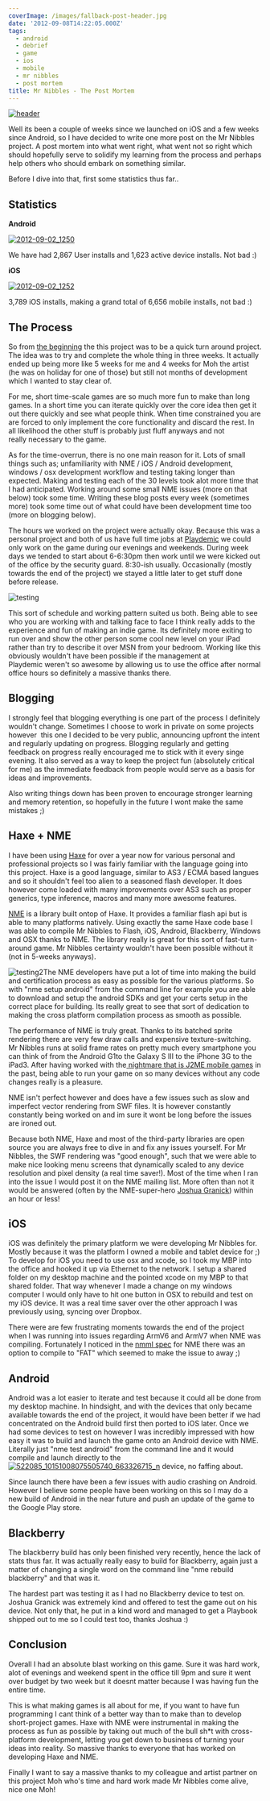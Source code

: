 ```yaml
---
coverImage: /images/fallback-post-header.jpg
date: '2012-09-08T14:22:05.000Z'
tags:
  - android
  - debrief
  - game
  - ios
  - mobile
  - mr nibbles
  - post mortem
title: Mr Nibbles - The Post Mortem
---
```


[![](/wp-content/uploads/2012/09/header.jpg "header")](/wp-content/uploads/2012/09/header.jpg)

Well its been a couple of weeks since we launched on iOS and a few weeks since Android, so I have decided to write one more post on the Mr Nibbles project. A post mortem into what went right, what went not so right which should hopefully serve to solidify my learning from the process and perhaps help others who should embark on something similar.

<!-- more -->

Before I dive into that, first some statistics thus far..

## Statistics

**Android**

[![](/wp-content/uploads/2012/09/2012-09-02_1250.png "2012-09-02_1250")](/wp-content/uploads/2012/09/2012-09-02_1250.png)

We have had 2,867 User installs and 1,623 active device installs. Not bad :)

**iOS**

[![](/wp-content/uploads/2012/09/2012-09-02_1252.png "2012-09-02_1252")](/wp-content/uploads/2012/09/2012-09-02_1252.png)

3,789 iOS installs, making a grand total of 6,656 mobile installs, not bad :)

## The Process

So from [the beginning](/posts/lets-make-a-mobile-game-in-3-weeks-with-haxe-nme/) the this project was to be a quick turn around project. The idea was to try and complete the whole thing in three weeks. It actually ended up being more like 5 weeks for me and 4 weeks for Moh the artist (he was on holiday for one of those) but still not months of development which I wanted to stay clear of.

For me, short time-scale games are so much more fun to make than long games. In a short time you can iterate quickly over the core idea then get it out there quickly and see what people think. When time constrained you are are forced to only implement the core functionality and discard the rest. In all likelihood the other stuff is probably just fluff anyways and not really necessary to the game.

As for the time-overrun, there is no one main reason for it. Lots of small things such as; unfamiliarity with NME / iOS / Android development, windows / osx development workflow and testing taking longer than expected. Making and testing each of the 30 levels took alot more time that I had anticipated. Working around some small NME issues (more on that below) took some time. Writing these blog posts every week (sometimes more) took some time out of what could have been development time too (more on blogging below).

The hours we worked on the project were actually okay. Because this was a personal project and both of us have full time jobs at [Playdemic](https://www.playdemic.com/) we could only work on the game during our evenings and weekends. During week days we tended to start about 6-6:30pm then work until we were kicked out of the office by the security guard. 8:30-ish usually. Occasionally (mostly towards the end of the project) we stayed a little later to get stuff done before release.

![](/wp-content/uploads/2012/09/testing.jpg "testing")

This sort of schedule and working pattern suited us both. Being able to see who you are working with and talking face to face I think really adds to the experience and fun of making an indie game. Its definitely more exiting to run over and show the other person some cool new level on your iPad rather than try to describe it over MSN from your bedroom. Working like this obviously wouldn't have been possible if the management at Playdemic weren't so awesome by allowing us to use the office after normal office hours so definitely a massive thanks there.

## Blogging

I strongly feel that blogging everything is one part of the process I definitely wouldn't change. Sometimes I choose to work in private on some projects however  this one I decided to be very public, announcing upfront the intent and regularly updating on progress. Blogging regularly and getting feedback on progress really encouraged me to stick with it every singe evening. It also served as a way to keep the project fun (absolutely critical for me) as the immediate feedback from people would serve as a basis for ideas and improvements.

Also writing things down has been proven to encourage stronger learning and memory retention, so hopefully in the future I wont make the same mistakes ;)

## Haxe + NME

I have been using [Haxe](https://haxe.org) for over a year now for various personal and professional projects so I was fairly familiar with the language going into this project. Haxe is a good language, similar to AS3 / ECMA based langues and so it shouldn't feel too alien to a seasoned flash developer. It does however come loaded with many improvements over AS3 such as proper generics, type inference, macros and many more awesome features.

[NME](https://haxenme.org) is a library built ontop of Haxe. It provides a familiar flash api but is able to many platforms natively. Using exactly the same Haxe code base I was able to compile Mr Nibbles to Flash, iOS, Android, Blackberry, Windows and OSX thanks to NME. The library really is great for this sort of fast-turn-around game. Mr Nibbles certainty wouldn't have been possible without it (not in 5-weeks anyways).

![](/wp-content/uploads/2012/09/testing2.jpg "testing2")The NME developers have put a lot of time into making the build and certification process as easy as possible for the various platforms. So with "nme setup android" from the command line for example you are able to download and setup the android SDKs and get your certs setup in the correct place for building. Its really great to see that sort of dedication to making the cross platform compilation process as smooth as possible.

The performance of NME is truly great. Thanks to its batched sprite rendering there are very few draw calls and expensive texture-switching. Mr Nibbles runs at solid frame rates on pretty much every smartphone you can think of from the Android G1to the Galaxy S III to the iPhone 3G to the iPad3\. After having worked with the[ nightmare that is J2ME mobile games](/posts/worms-2/) in the past, being able to run your game on so many devices without any code changes really is a pleasure.

NME isn't perfect however and does have a few issues such as slow and imperfect vector rendering from SWF files. It is however constantly constantly being worked on and im sure it wont be long before the issues are ironed out.

Because both NME, Haxe and most of the third-party libraries are open source you are always free to dive in and fix any issues yourself. For Mr Nibbles, the SWF rendering was "good enough", such that we were able to make nice looking menu screens that dynamically scaled to any device resolution and pixel density (a real time saver!). Most of the time when I ran into the issue I would post it on the NME mailing list. More often than not it would be answered (often by the NME-super-hero [Joshua Granick](https://www.joshuagranick.com)) within an hour or less!

## iOS

iOS was definitely the primary platform we were developing Mr Nibbles for. Mostly because it was the platform I owned a mobile and tablet device for ;) To develop for iOS you need to use osx and xcode, so I took my MBP into the office and hooked it up via Ethernet to the network. I setup a shared folder on my desktop machine and the pointed xcode on my MBP to that shared folder. That way whenever I made a change on my windows computer I would only have to hit one button in OSX to rebuild and test on my iOS device. It was a real time saver over the other approach I was previously using, syncing over Dropbox.

There were are few frustrating moments towards the end of the project when I was running into issues regarding ArmV6 and ArmV7 when NME was compiling. Fortunately I noticed in the [nmml spec](https://www.google.co.uk/url?sa=t&rct=j&q=&esrc=s&source=web&cd=1&cad=rja&ved=0CCMQFjAA&url=http%3A%2F%2Fcode.google.com%2Fp%2Fnekonme%2Fsource%2Fbrowse%2Ftrunk%2Ftools%2Fcommand-line%2Fspec.nmml&ei=If9EUI7UN4ez0QWYkYHQCw&usg=AFQjCNEl3n-oz1tHz4ZPceTNYidpyTxolA) for NME there was an option to compile to "FAT" which seemed to make the issue to away ;)

## Android

Android was a lot easier to iterate and test because it could all be done from my desktop machine. In hindsight, and with the devices that only became available towards the end of the project, it would have been better if we had concentrated on the Android build first then ported to iOS later. Once we had some devices to test on however I was incredibly impressed with how easy it was to build and launch the game onto an Android device with NME. Literally just "nme test android" from the command line and it would compile and launch directly to the[![](/wp-content/uploads/2012/09/522085_10151008075505740_663326715_n-300x224.jpeg "522085_10151008075505740_663326715_n")](/wp-content/uploads/2012/09/522085_10151008075505740_663326715_n.jpeg) device, no faffing about.

Since launch there have been a few issues with audio crashing on Android. However I believe some people have been working on this so I may do a new build of Android in the near future and push an update of the game to the Google Play store.

## Blackberry

The blackberry build has only been finished very recently, hence the lack of stats thus far. It was actually really easy to build for Blackberry, again just a matter of changing a single word on the command line "nme rebuild blackberry" and that was it.

The hardest part was testing it as I had no Blackberry device to test on. Joshua Granick was extremely kind and offered to test the game out on his device. Not only that, he put in a kind word and managed to get a Playbook shipped out to me so I could test too, thanks Joshua :)

## Conclusion

Overall I had an absolute blast working on this game. Sure it was hard work, alot of evenings and weekend spent in the office till 9pm and sure it went over budget by two week but it doesnt matter because I was having fun the entire time.

This is what making games is all about for me, if you want to have fun programming I cant think of a better way than to make than to develop short-project games. Haxe with NME were instrumental in making the process as fun as possible by taking out much of the bull sh\*t with cross-platform development, letting you get down to business of turning your ideas into reality. So massive thanks to everyone that has worked on developing Haxe and NME.

Finally I want to say a massive thanks to my colleague and artist partner on this project Moh who's time and hard work made Mr Nibbles come alive, nice one Moh!
